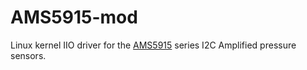 AMS5915-mod
===========
Linux kernel IIO driver for the [AMS5915](https://www.amsys-sensor.com/products/pressure-sensor/ams5915-digital-pressure-sensor-5mbar-to-10-bar/)
series I2C Amplified pressure sensors.

